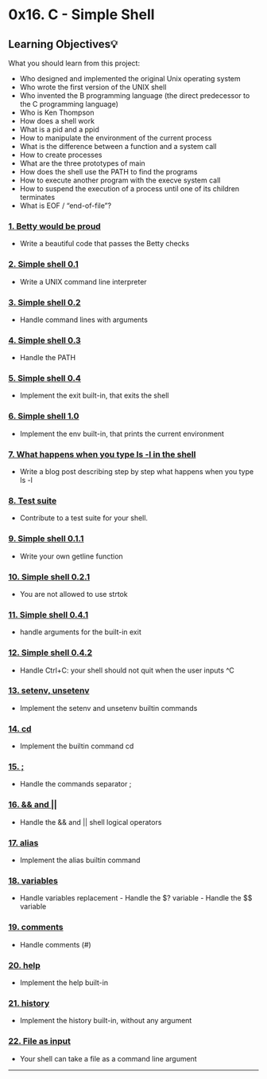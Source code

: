 # 0x16. C - Simple Shell

## Learning Objectives:bulb:
What you should learn from this project:

* Who designed and implemented the original Unix operating system
* Who wrote the first version of the UNIX shell
* Who invented the B programming language (the direct predecessor to the C programming language)
* Who is Ken Thompson
* How does a shell work
* What is a pid and a ppid
* How to manipulate the environment of the current process
* What is the difference between a function and a system call
* How to create processes
* What are the three prototypes of main
* How does the shell use the PATH to find the programs
* How to execute another program with the execve system call
* How to suspend the execution of a process until one of its children terminates
* What is EOF / “end-of-file”?

### [1. Betty would be proud](./hsh.c)
* Write a beautiful code that passes the Betty checks


### [2. Simple shell 0.1](./hsh.c)
* Write a UNIX command line interpreter


### [3. Simple shell 0.2](./hsh.c)
* Handle command lines with arguments


### [4. Simple shell 0.3](./hsh.c)
* Handle the PATH


### [5. Simple shell 0.4](./hsh.c)
* Implement the exit built-in, that exits the shell


### [6. Simple shell 1.0](./hsh.c)
* Implement the env built-in, that prints the current environment


### [7. What happens when you type ls -l in the shell](./hsh.c)
* Write a blog post describing step by step what happens when you type ls -l


### [8. Test suite](./hsh.c)
* Contribute to a test suite for your shell.


### [9. Simple shell 0.1.1](./hsh.c)
* Write your own getline function


### [10. Simple shell 0.2.1 ](./hsh.c)
* You are not allowed to use strtok


### [11. Simple shell 0.4.1](./hsh.c)
* handle arguments for the built-in exit


### [12. Simple shell 0.4.2](./hsh.c)
* Handle Ctrl+C: your shell should not quit when the user inputs ^C


### [13. setenv, unsetenv](./hsh.c)
* Implement the setenv and unsetenv builtin commands


### [14. cd](./hsh.c)
* Implement the builtin command cd


### [15. ;](./hsh.c)
* Handle the commands separator ;


### [16. && and ||](./hsh.c)
* Handle the && and || shell logical operators


### [17. alias](./hsh.c)
* Implement the alias builtin command


### [18. variables](./hsh.c)
* Handle variables replacement - Handle the $? variable - Handle the $$ variable


### [19. comments](./hsh.c)
* Handle comments (#)


### [20. help](./hsh.c)
* Implement the help built-in


### [21. history](./hsh.c)
* Implement the history built-in, without any argument


### [22. File as input](./hsh.c)
* Your shell can take a file as a command line argument
---
 
